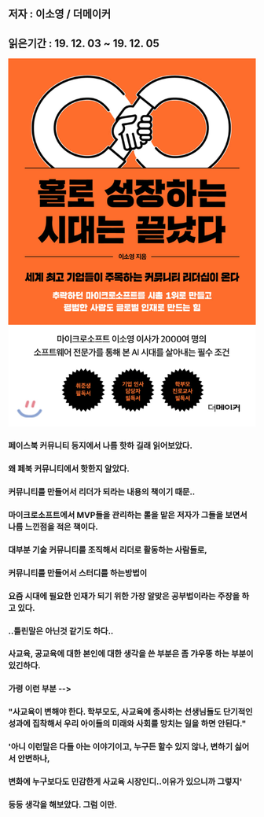 ## 저자 : 이소영 / 더메이커

## 읽은기간 : 19. 12. 03  ~ 19. 12. 05

![Smithsonian Image](../../public/images/books-images/sungjang.jpg)

### 페이스북 커뮤니티 등지에서 나름 핫하 길래 읽어보았다.

### 왜 페북 커뮤니티에서 핫한지 알았다.

### 커뮤니티를 만들어서 리더가 되라는 내용의 책이기 때문..

### 마이크로소프트에서 MVP들을 관리하는 롤을 맡은 저자가 그들을 보면서 나름 느낀점을 적은 책이다.

### 대부분 기술 커뮤니티를 조직해서 리더로 활동하는 사람들로,

### 커뮤니티를 만들어서 스터디를 하는방법이

### 요즘 시대에 필요한 인재가 되기 위한 가장 알맞은 공부법이라는 주장을 하고 있다.

### ..틀린말은 아닌것 같기도 하다..

### 사교육, 공교육에 대한 본인에 대한 생각을 쓴 부분은 좀 갸우뚱 하는 부분이 있긴하다.

### 가령 이런 부분 -->

### "사교육이 변해야 한다. 학부모도, 사교육에 종사하는 선생님들도 단기적인 성과에 집착해서 우리 아이들의 미래와 사회를 망치는 일을 하면 안된다."

### '아니 이런말은 다들 아는 이야기이고, 누구든 할수 있지 않나, 변하기 싫어서 안변하나,

### 변화에 누구보다도 민감한게 사교육 시장인디..이유가 있으니까 그렇지'

### 등등 생각을 해보았다. 그럼 이만.
